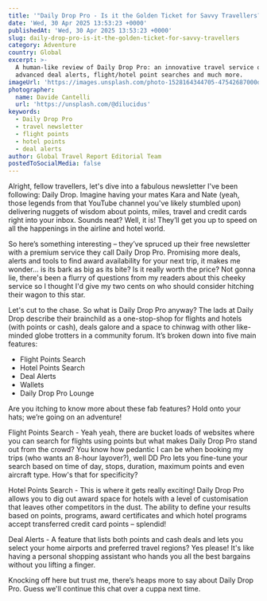 ```yaml
---
title: '"Daily Drop Pro - Is it the Golden Ticket for Savvy Travellers?"'
date: 'Wed, 30 Apr 2025 13:53:23 +0000'
publishedAt: 'Wed, 30 Apr 2025 13:53:23 +0000'
slug: daily-drop-pro-is-it-the-golden-ticket-for-savvy-travellers
category: Adventure
country: Global
excerpt: >-
  A human-like review of Daily Drop Pro: an innovative travel service offering
  advanced deal alerts, flight/hotel point searches and much more.
imageUrl: 'https://images.unsplash.com/photo-1528164344705-47542687000d'
photographer:
  name: Davide Cantelli
  url: 'https://unsplash.com/@dilucidus'
keywords:
  - Daily Drop Pro
  - travel newsletter
  - flight points
  - hotel points
  - deal alerts
author: Global Travel Report Editorial Team
postedToSocialMedia: false
---
```

Alright, fellow travellers, let's dive into a fabulous newsletter I've been following: Daily Drop. Imagine having your mates Kara and Nate (yeah, those legends from that YouTube channel you've likely stumbled upon) delivering nuggets of wisdom about points, miles, travel and credit cards right into your inbox. Sounds neat? Well, it is! They’ll get you up to speed on all the happenings in the airline and hotel world.

So here’s something interesting – they’ve spruced up their free newsletter with a premium service they call Daily Drop Pro. Promising more deals, alerts and tools to find award availability for your next trip, it makes me wonder... is its bark as big as its bite? Is it really worth the price? Not gonna lie, there's been a flurry of questions from my readers about this cheeky service so I thought I'd give my two cents on who should consider hitching their wagon to this star.

Let's cut to the chase. So what is Daily Drop Pro anyway? The lads at Daily Drop describe their brainchild as a one-stop-shop for flights and hotels (with points or cash), deals galore and a space to chinwag with other like-minded globe trotters in a community forum. It’s broken down into five main features:

- Flight Points Search
- Hotel Points Search
- Deal Alerts
- Wallets
- Daily Drop Pro Lounge

Are you itching to know more about these fab features? Hold onto your hats; we’re going on an adventure!

Flight Points Search - Yeah yeah, there are bucket loads of websites where you can search for flights using points but what makes Daily Drop Pro stand out from the crowd? You know how pedantic I can be when booking my trips (who wants an 8-hour layover?), well DD Pro lets you fine-tune your search based on time of day, stops, duration, maximum points and even aircraft type. How's that for specificity?

Hotel Points Search - This is where it gets really exciting! Daily Drop Pro allows you to dig out award space for hotels with a level of customisation that leaves other competitors in the dust. The ability to define your results based on points, programs, award certificates and which hotel programs accept transferred credit card points – splendid!

Deal Alerts - A feature that lists both points and cash deals and lets you select your home airports and preferred travel regions? Yes please! It's like having a personal shopping assistant who hands you all the best bargains without you lifting a finger.

Knocking off here but trust me, there’s heaps more to say about Daily Drop Pro. Guess we'll continue this chat over a cuppa next time.
